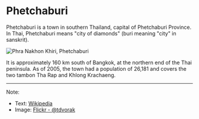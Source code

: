Phetchaburi
=======

Phetchaburi is a town in southern Thailand, capital of Phetchaburi Province. In Thai, Phetchaburi means "city of diamonds" (buri meaning "city" in sanskrit). 

![Phra Nakhon Khiri, Phetchaburi](https://c4.staticflickr.com/8/7413/11030053686_41f07a48a9_c.jpg)

It is approximately 160 km south of Bangkok, at the northern end of the Thai peninsula. As of 2005, the town had a population of 26,181 and covers the two tambon Tha Rap and Khlong Krachaeng.

---
Note: 
- Text:  [Wikipedia](https://en.wikipedia.org/wiki/Phetchaburi)
- Image: [Flickr - @tdvorak](https://www.flickr.com/photos/99286519@N06/11030053686/in/set-72157638007779676)